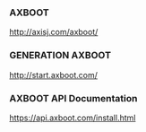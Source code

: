 ### AXBOOT

http://axisj.com/axboot/

### GENERATION AXBOOT

http://start.axboot.com/

### AXBOOT API Documentation

https://api.axboot.com/install.html

